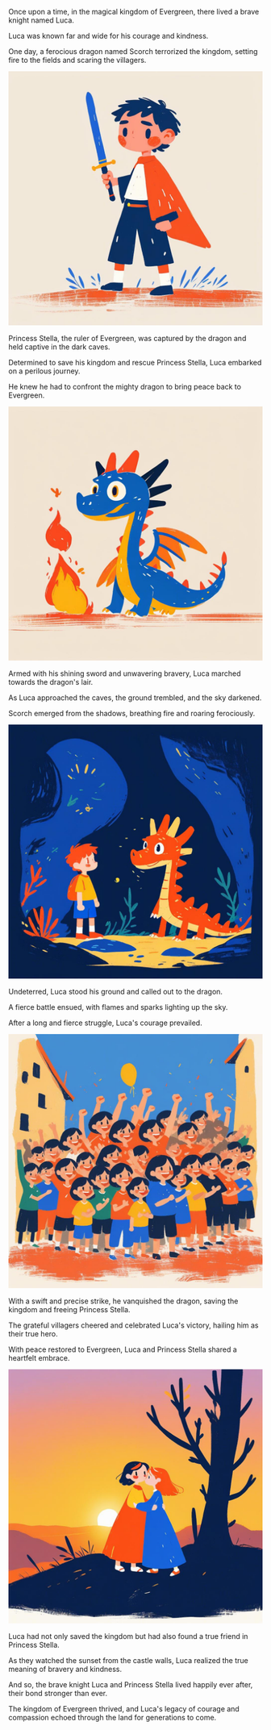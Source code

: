 Once upon a time, in the magical kingdom of Evergreen, there lived a brave knight named Luca.

Luca was known far and wide for his courage and kindness.

One day, a ferocious dragon named Scorch terrorized the kingdom, setting fire to the fields and scaring the villagers.

![Image](image_0.png)

Princess Stella, the ruler of Evergreen, was captured by the dragon and held captive in the dark caves.

Determined to save his kingdom and rescue Princess Stella, Luca embarked on a perilous journey.

He knew he had to confront the mighty dragon to bring peace back to Evergreen.

![Image](image_1.png)

Armed with his shining sword and unwavering bravery, Luca marched towards the dragon's lair.

As Luca approached the caves, the ground trembled, and the sky darkened.

Scorch emerged from the shadows, breathing fire and roaring ferociously.

![Image](image_2.png)

Undeterred, Luca stood his ground and called out to the dragon.

A fierce battle ensued, with flames and sparks lighting up the sky.

After a long and fierce struggle, Luca's courage prevailed.

![Image](image_3.png)

With a swift and precise strike, he vanquished the dragon, saving the kingdom and freeing Princess Stella.

The grateful villagers cheered and celebrated Luca's victory, hailing him as their true hero.

With peace restored to Evergreen, Luca and Princess Stella shared a heartfelt embrace.

![Image](image_4.png)

Luca had not only saved the kingdom but had also found a true friend in Princess Stella.

As they watched the sunset from the castle walls, Luca realized the true meaning of bravery and kindness.

And so, the brave knight Luca and Princess Stella lived happily ever after, their bond stronger than ever.

The kingdom of Evergreen thrived, and Luca's legacy of courage and compassion echoed through the land for generations to come.


